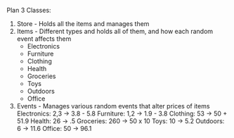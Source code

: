 Plan
3 Classes:
1. Store - Holds all the items and manages them
2. Items - Different types and holds all of them, and how each random event affects them
   - Electronics
   - Furniture
   - Clothing
   - Health
   - Groceries
   - Toys
   - Outdoors
   - Office
4. Events - Manages various random events that alter prices of items
   Electronics: 2,3 -> 3.8 - 5.8
   Furniture: 1,2 -> 1.9 - 3.8
   Clothing: 53 -> 50 + 51.9
   Health: 26 -> .5
   Groceries: 260 -> 50 x 10
   Toys: 10 -> 5.2
   Outdoors: 6 -> 11.6
   Office: 50 -> 96.1

